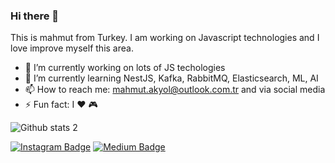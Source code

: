 ### Hi there 👋

This is mahmut from Turkey. I am working on Javascript technologies and I love improve myself this area. 

- 🔭 I’m currently working on lots of JS techologies
- 🌱 I’m currently learning NestJS, Kafka, RabbitMQ, Elasticsearch, ML, AI
- 📫 How to reach me: mahmut.akyol@outlook.com.tr and via social media
- ⚡ Fun fact: I ❤️ 🎮

![Github stats 2](https://github-readme-stats.vercel.app/api?username=mahmutakyol&show_icons=true&theme=radical)


[![Instagram Badge](https://img.shields.io/badge/-Instagram-C13584?style=flat-quare&labelColor=C13584&logo=instagram&logoColor=white&link=link)](https://www.instagram.com/mmahmutakyol/) 
[![Medium Badge](https://img.shields.io/badge/-Medium-757575?style=flat-quare&labelColor=757575&logo=Medium&logoColor=white&link=link)](https://medium.com/@mahmutakyol) 
